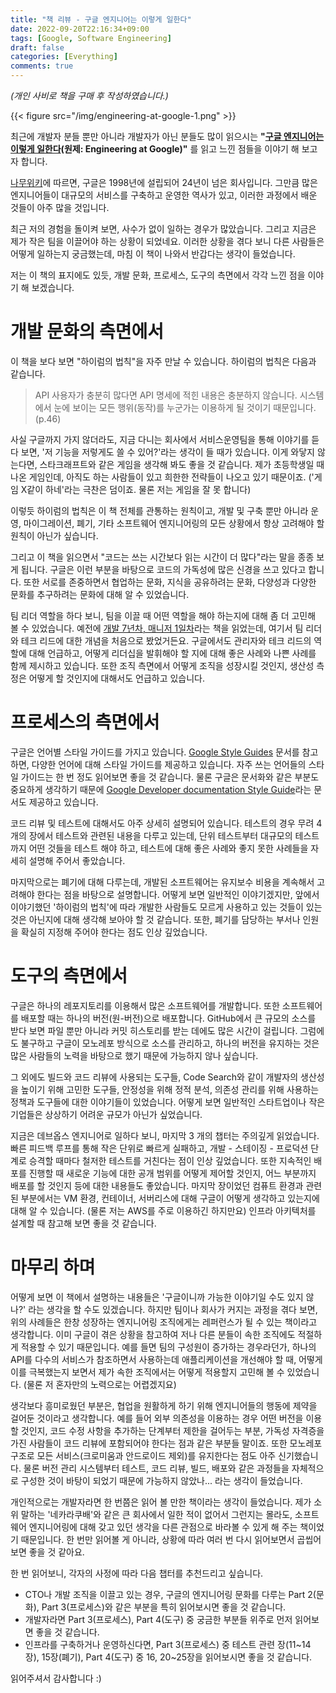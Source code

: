 ```yaml
---
title: "책 리뷰 - 구글 엔지니어는 이렇게 일한다"
date: 2022-09-20T22:16:34+09:00
tags: [Google, Software Engineering]
draft: false
categories: [Everything]
comments: true
---
```


*(개인 사비로 책을 구매 후 작성하였습니다.)*

{{< figure src="/img/engineering-at-google-1.png" >}}

최근에 개발자 분들 뿐만 아니라 개발자가 아닌 분들도 많이 읽으시는 **"[구글 엔지니어는 이렇게 일한다](http://www.yes24.com/Product/Goods/109182479)(원제: Engineering at Google)"** 를 읽고 느낀 점들을 이야기 해 보고자 합니다. 

[나무위키](https://namu.wiki/w/%EA%B5%AC%EA%B8%80)에 따르면, 구글은 1998년에 설립되어 24년이 넘은 회사입니다. 그만큼 많은 엔지니어들이 대규모의 서비스를 구축하고 운영한 역사가 있고, 이러한 과정에서 배운 것들이 아주 많을 것입니다. 

최근 저의 경험을 돌이켜 보면, 사수가 없이 일하는 경우가 많았습니다. 그리고 지금은 제가 작은 팀을 이끌어야 하는 상황이 되었네요. 이러한 상황을 겪다 보니 다른 사람들은 어떻게 일하는지 궁금했는데, 마침 이 책이 나와서 반갑다는 생각이 들었습니다. 

저는 이 책의 표지에도 있듯, 개발 문화, 프로세스, 도구의 측면에서 각각 느낀 점을 이야기 해 보겠습니다. 

# 개발 문화의 측면에서

이 책을 보다 보면 "하이럼의 법칙"을 자주 만날 수 있습니다. 하이럼의 법칙은 다음과 같습니다. 

> API 사용자가 충분히 많다면 API 명세에 적힌 내용은 충분하지 않습니다. 시스템에서 눈에 보이는 모든 행위(동작)를 누군가는 이용하게 될 것이기 때문입니다. (p.46)

사실 구글까지 가지 않더라도, 지금 다니는 회사에서 서비스운영팀을 통해 이야기를 듣다 보면, '저 기능을 저렇게도 쓸 수 있어?'라는 생각이 들 때가 있습니다. 이게 와닿지 않는다면, 스타크래프트와 같은 게임을 생각해 봐도 좋을 것 같습니다. 제가 초등학생일 때 나온 게임인데, 아직도 하는 사람들이 있고 희한한 전략들이 나오고 있기 때문이죠. ('게임 X같이 하네'라는 극찬은 덤이죠. 물론 저는 게임을 잘 못 합니다)

이렇듯 하이럼의 법칙은 이 책 전체를 관통하는 원칙이고, 개발 및 구축 뿐만 아니라 운영, 마이그레이션, 폐기, 기타 소프트웨어 엔지니어링의 모든 상황에서 항상 고려해야 할 원칙이 아닌가 싶습니다. 

그리고 이 책을 읽으면서 "코드는 쓰는 시간보다 읽는 시간이 더 많다"라는 말을 종종 보게 됩니다. 구글은 이런 부분을 바탕으로 코드의 가독성에 많은 신경을 쓰고 있다고 합니다. 또한 서로를 존중하면서 협업하는 문화, 지식을 공유하려는 문화, 다양성과 다양한 문화를 추구하려는 문화에 대해 알 수 있었습니다. 

팀 리더 역할을 하다 보니, 팀을 이끌 때 어떤 역할을 해야 하는지에 대해 좀 더 고민해 볼 수 있었습니다. 예전에 [개발 7년차, 매니저 1일차](http://www.yes24.com/Product/Goods/87336637)라는 책을 읽었는데, 여기서 팀 리더와 테크 리드에 대한 개념을 처음으로 봤었거든요. 구글에서도 관리자와 테크 리드의 역할에 대해 언급하고, 어떻게 리더십을 발휘해야 할 지에 대해 좋은 사례와 나쁜 사례를 함께 제시하고 있습니다. 또한 조직 측면에서 어떻게 조직을 성장시킬 것인지, 생산성 측정은 어떻게 할 것인지에 대해서도 언급하고 있습니다.

# 프로세스의 측면에서

구글은 언어별 스타일 가이드를 가지고 있습니다. [Google Style Guides](https://google.github.io/styleguide/) 문서를 참고하면, 다양한 언어에 대해 스타일 가이드를 제공하고 있습니다. 자주 쓰는 언어들의 스타일 가이드는 한 번 정도 읽어보면 좋을 것 같습니다. 물론 구글은 문서화와 같은 부분도 중요하게 생각하기 때문에 [Google Developer documentation Style Guide](https://developers.google.com/style)라는 문서도 제공하고 있습니다. 

코드 리뷰 및 테스트에 대해서도 아주 상세히 설명되어 있습니다. 테스트의 경우 무려 4 개의 장에서 테스트와 관련된 내용을 다루고 있는데, 단위 테스트부터 대규모의 테스트까지 어떤 것들을 테스트 해야 하고, 테스트에 대해 좋은 사례와 좋지 못한 사례들을 자세히 설명해 주어서 좋았습니다. 

마지막으로는 폐기에 대해 다루는데, 개발된 소프트웨어는 유지보수 비용을 계속해서 고려해야 한다는 점을 바탕으로 설명합니다. 어떻게 보면 일반적인 이야기겠지만, 앞에서 이야기했던 '하이럼의 법칙'에 따라 개발한 사람들도 모르게 사용하고 있는 것들이 있는 것은 아닌지에 대해 생각해 보아야 할 것 같습니다. 또한, 폐기를 담당하는 부서나 인원을 확실히 지정해 주어야 한다는 점도 인상 깊었습니다. 

# 도구의 측면에서

구글은 하나의 레포지토리를 이용해서 많은 소프트웨어를 개발합니다. 또한 소프트웨어를 배포할 때는 하나의 버전(원-버전)으로 배포합니다. GitHub에서 큰 규모의 소스를 받다 보면 파일 뿐만 아니라 커밋 히스토리를 받는 데에도 많은 시간이 걸립니다. 그럼에도 불구하고 구글이 모노레포 방식으로 소스를 관리하고, 하나의 버전을 유지하는 것은 많은 사람들의 노력을 바탕으로 했기 때문에 가능하지 않나 싶습니다. 

그 외에도 빌드와 코드 리뷰에 사용되는 도구들, Code Search와 같이 개발자의 생산성을 높이기 위해 고민한 도구들, 안정성을 위해 정적 분석, 의존성 관리를 위해 사용하는 정책과 도구들에 대한 이야기들이 있었습니다. 어떻게 보면 일반적인 스타트업이나 작은 기업들은 상상하기 어려운 규모가 아닌가 싶었습니다. 

지금은 데브옵스 엔지니어로 일하다 보니, 마지막 3 개의 챕터는 주의깊게 읽었습니다. 빠른 피드백 루프를 통해 작은 단위로 빠르게 실패하고, 개발 - 스테이징 - 프로덕션 단계로 승격할 때마다 철저한 테스트를 거친다는 점이 인상 깊었습니다. 또한 지속적인 배포를 진행할 때 새로운 기능에 대한 공개 범위를 어떻게 제어할 것인지, 어느 부분까지 배포를 할 것인지 등에 대한 내용들도 좋았습니다. 마지막 장이었던 컴퓨트 환경과 관련된 부분에서는 VM 환경, 컨테이너, 서버리스에 대해 구글이 어떻게 생각하고 있는지에 대해 알 수 있습니다. (물론 저는 AWS를 주로 이용하긴 하지만요) 인프라 아키텍처를 설계할 때 참고해 보면 좋을 것 같습니다. 

# 마무리 하며

어떻게 보면 이 책에서 설명하는 내용들은 '구글이니까 가능한 이야기일 수도 있지 않나?' 라는 생각을 할 수도 있겠습니다. 하지만 팀이나 회사가 커지는 과정을 겪다 보면, 위의 사례들은 한창 성장하는 엔지니어링 조직에게는 레퍼런스가 될 수 있는 책이라고 생각합니다. 이미 구글이 겪은 상황을 참고하여 저나 다른 분들이 속한 조직에도 적절하게 적용할 수 있기 때문입니다. 예를 들면 팀의 구성원이 증가하는 경우라던가, 하나의 API를 다수의 서비스가 참조하면서 사용하는데 애플리케이션을 개선해야 할 때, 어떻게 이를 극복했는지 보면서 제가 속한 조직에서는 어떻게 적용할지 고민해 볼 수 있었습니다. (물론 저 혼자만의 노력으로는 어렵겠지요)

생각보다 흥미로웠던 부분은, 협업을 원활하게 하기 위해 엔지니어들의 행동에 제약을 걸어둔 것이라고 생각합니다. 예를 들어 외부 의존성을 이용하는 경우 어떤 버전을 이용할 것인지, 코드 수정 사항을 추가하는 단계부터 제한을 걸어두는 부분, 가독성 자격증을 가진 사람들이 코드 리뷰에 포함되어야 한다는 점과 같은 부분들 말이죠. 또한 모노레포 구조로 모든 서비스(크로미움과 안드로이드 제외)를 유지한다는 점도 아주 신기했습니다. 물론 버전 관리 시스템부터 테스트, 코드 리뷰, 빌드, 배포와 같은 과정들을 자체적으로 구성한 것이 바탕이 되었기 때문에 가능하지 않았나... 라는 생각이 들었습니다. 

개인적으로는 개발자라면 한 번쯤은 읽어 볼 만한 책이라는 생각이 들었습니다. 제가 소위 말하는 '네카라쿠배'와 같은 큰 회사에서 일한 적이 없어서 그런지는 몰라도, 소프트웨어 엔지니어링에 대해 갖고 있던 생각을 다른 관점으로 바라볼 수 있게 해 주는 책이었기 때문입니다. 한 번만 읽어볼 게 아니라, 상황에 따라 여러 번 다시 읽어보면서 곱씹어 보면 좋을 것 같아요.

한 번 읽어보니, 각자의 사정에 따라 다음 챕터를 추천드리고 싶습니다. 

* CTO나 개발 조직을 이끌고 있는 경우, 구글의 엔지니어링 문화를 다루는 Part 2(문화), Part 3(프로세스)와 같은 부분을 특히 읽어보시면 좋을 것 같습니다. 
* 개발자라면 Part 3(프로세스), Part 4(도구) 중 궁금한 부분들 위주로 먼저 읽어보면 좋을 것 같습니다. 
* 인프라를 구축하거나 운영하신다면, Part 3(프로세스) 중 테스트 관련 장(11~14 장), 15장(폐기), Part 4(도구) 중 16, 20~25장을 읽어보시면 좋을 것 같습니다.

읽어주셔서 감사합니다 :)